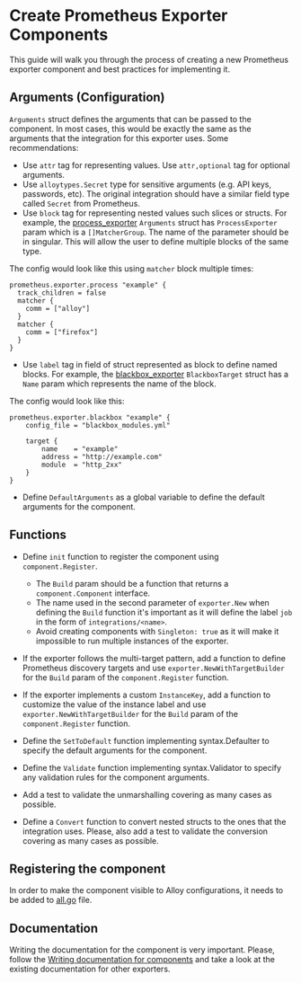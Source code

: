 # Create Prometheus Exporter Components

This guide will walk you through the process of creating a new Prometheus exporter component and best practices for implementing it.

## Arguments (Configuration)

`Arguments` struct defines the arguments that can be passed to the component. In most cases, this would be exactly the same as the arguments that the integration for this exporter uses. Some recommendations:

- Use `attr` tag for representing values. Use `attr,optional` tag for optional arguments.
- Use `alloytypes.Secret` type for sensitive arguments (e.g. API keys, passwords, etc). The original integration should have a similar field type called `Secret` from Prometheus.
- Use `block` tag for representing nested values such slices or structs. For example, the [process_exporter](../../component/prometheus/exporter/process/process.go) `Arguments` struct has `ProcessExporter` param which is a `[]MatcherGroup`. The name of the parameter should be in singular. This will allow the user to define multiple blocks of the same type.

The config would look like this using `matcher` block multiple times:

```grafana-alloy
prometheus.exporter.process "example" {
  track_children = false
  matcher {
    comm = ["alloy"]
  }
  matcher {
    comm = ["firefox"]
  }
}
```

- Use `label` tag in field of struct represented as block to define named blocks. For example, the [blackbox_exporter](../../component/prometheus/exporter/blackbox/blackbox.go) `BlackboxTarget` struct has a `Name` param which represents the name of the block.

The config would look like this:

```grafana-alloy
prometheus.exporter.blackbox "example" {
    config_file = "blackbox_modules.yml"

    target {
        name    = "example"
        address = "http://example.com"
        module  = "http_2xx"
    }
}
```

- Define `DefaultArguments` as a global variable to define the default arguments for the component.

## Functions

- Define `init` function to register the component using `component.Register`.

  - The `Build` param should be a function that returns a `component.Component` interface.
  - The name used in the second parameter of `exporter.New` when defining the `Build` function it's important as it will define the label `job` in the form of `integrations/<name>`.
  - Avoid creating components with `Singleton: true` as it will make it impossible to run multiple instances of the exporter.

- If the exporter follows the multi-target pattern, add a function to define Prometheus discovery targets and use `exporter.NewWithTargetBuilder` for the `Build` param of the `component.Register` function.

- If the exporter implements a custom `InstanceKey`, add a function to customize the value of the instance label and use `exporter.NewWithTargetBuilder` for the `Build` param of the `component.Register` function.

- Define the `SetToDefault` function implementing syntax.Defaulter to specify the default arguments for the component.

- Define the `Validate` function implementing syntax.Validator to specify any validation rules for the component arguments.

- Add a test to validate the unmarshalling covering as many cases as possible.

- Define a `Convert` function to convert nested structs to the ones that the integration uses. Please, also add a test to validate the conversion covering as many cases as possible.

## Registering the component

In order to make the component visible to Alloy configurations, it needs to be added to [all.go](../../internal/component/all/all.go) file.

## Documentation

Writing the documentation for the component is very important. Please, follow the [Writing documentation for components](./writing-component-documentation.md) and take a look at the existing documentation for other exporters.
